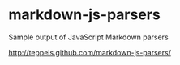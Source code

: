 markdown-js-parsers
===================

Sample output of JavaScript Markdown parsers

http://teppeis.github.com/markdown-js-parsers/
